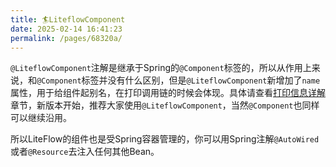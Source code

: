 ```yaml
---
title: 🏄LiteflowComponent
date: 2025-02-14 16:41:23
permalink: /pages/68320a/
---
```


`@LiteflowComponent`注解是继承于Spring的`@Component`标签的，所以从作用上来说，和`@Component`标签并没有什么区别，但是`@LiteflowComponent`新增加了`name`属性，用于给组件起别名，在打印调用链的时候会体现。具体请查看[打印信息详解](/pages/4d614c/)章节，新版本开始，推荐大家使用`@LiteflowComponent`，当然`@Component`也同样可以继续沿用。

所以LiteFlow的组件也是受Spring容器管理的，你可以用Spring注解`@AutoWired`或者`@Resource`去注入任何其他Bean。